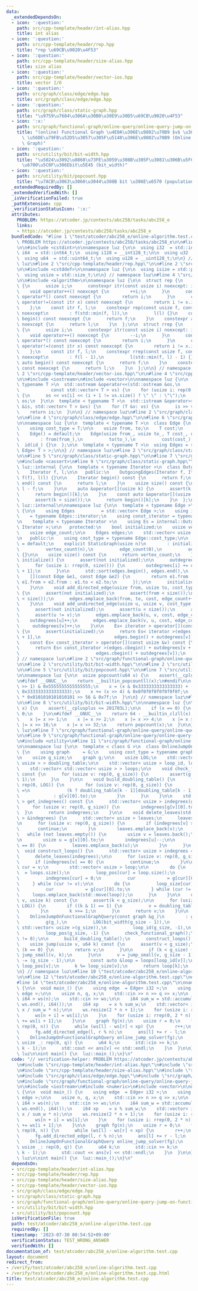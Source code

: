 ```yaml
---
data:
  _extendedDependsOn:
  - icon: ':question:'
    path: src/cpp-template/header/int-alias.hpp
    title: int alias
  - icon: ':question:'
    path: src/cpp-template/header/rep.hpp
    title: "rep \u69CB\u9020\u4F53"
  - icon: ':question:'
    path: src/cpp-template/header/size-alias.hpp
    title: size alias
  - icon: ':question:'
    path: src/cpp-template/header/vector-ios.hpp
    title: vector I/O
  - icon: ':question:'
    path: src/graph/class/edge/edge.hpp
    title: src/graph/class/edge/edge.hpp
  - icon: ':question:'
    path: src/graph/class/static-graph.hpp
    title: "\u9759\u7684\u306A\u30B0\u30E9\u30D5\u69CB\u9020\u4F53"
  - icon: ':x:'
    path: src/graph/functional-graph/online-query/online-query-jump-on-functional-graph.hpp
    title: "(online) Functional Graph \u4E0A\u306E\u9802\u70B9 $v$ \u304B\u3089 $k$\
      \ \u56DE\u79FB\u52D5\u3057\u305F\u5148\u306E\u9802\u70B9 (Online Jump On Functional\
      \ Graph)"
  - icon: ':question:'
    path: src/utility/bit/bit-width.hpp
    title: "\u5024\u3092\u8868\u73FE\u3059\u308B\u305F\u3081\u306B\u5FC5\u8981\u306A\
      \u6700\u5C0F\u306Ebit\u5E45 (bit_width)"
  - icon: ':question:'
    path: src/utility/bit/popcount.hpp
    title: "\u7ACB\u3063\u3066\u3044\u308B bit \u306E\u6570 (population count, popcount)"
  _extendedRequiredBy: []
  _extendedVerifiedWith: []
  _isVerificationFailed: true
  _pathExtension: cpp
  _verificationStatusIcon: ':x:'
  attributes:
    PROBLEM: https://atcoder.jp/contests/abc258/tasks/abc258_e
    links:
    - https://atcoder.jp/contests/abc258/tasks/abc258_e
  bundledCode: "#line 1 \"test/atcoder/abc258_e/online-algorithm.test.cpp\"\n// verification-helper:\
    \ PROBLEM https://atcoder.jp/contests/abc258/tasks/abc258_e\n\n#line 2 \"src/cpp-template/header/int-alias.hpp\"\
    \n\n#include <cstdint>\n\nnamespace luz {\n\n  using i32  = std::int32_t;\n  using\
    \ i64  = std::int64_t;\n  using i128 = __int128_t;\n\n  using u32  = std::uint32_t;\n\
    \  using u64  = std::uint64_t;\n  using u128 = __uint128_t;\n\n} // namespace\
    \ luz\n#line 2 \"src/cpp-template/header/rep.hpp\"\n\n#line 2 \"src/cpp-template/header/size-alias.hpp\"\
    \n\n#include <cstddef>\n\nnamespace luz {\n\n  using isize = std::ptrdiff_t;\n\
    \  using usize = std::size_t;\n\n} // namespace luz\n#line 4 \"src/cpp-template/header/rep.hpp\"\
    \n\n#include <algorithm>\n\nnamespace luz {\n\n  struct rep {\n    struct itr\
    \ {\n      usize i;\n      constexpr itr(const usize i) noexcept: i(i) {}\n  \
    \    void operator++() noexcept {\n        ++i;\n      }\n      constexpr usize\
    \ operator*() const noexcept {\n        return i;\n      }\n      constexpr bool\
    \ operator!=(const itr x) const noexcept {\n        return i != x.i;\n      }\n\
    \    };\n    const itr f, l;\n    constexpr rep(const usize f, const usize l)\
    \ noexcept\n        : f(std::min(f, l)),\n          l(l) {}\n    constexpr auto\
    \ begin() const noexcept {\n      return f;\n    }\n    constexpr auto end() const\
    \ noexcept {\n      return l;\n    }\n  };\n\n  struct rrep {\n    struct itr\
    \ {\n      usize i;\n      constexpr itr(const usize i) noexcept: i(i) {}\n  \
    \    void operator++() noexcept {\n        --i;\n      }\n      constexpr usize\
    \ operator*() const noexcept {\n        return i;\n      }\n      constexpr bool\
    \ operator!=(const itr x) const noexcept {\n        return i != x.i;\n      }\n\
    \    };\n    const itr f, l;\n    constexpr rrep(const usize f, const usize l)\
    \ noexcept\n        : f(l - 1),\n          l(std::min(f, l) - 1) {}\n    constexpr\
    \ auto begin() const noexcept {\n      return f;\n    }\n    constexpr auto end()\
    \ const noexcept {\n      return l;\n    }\n  };\n\n} // namespace luz\n#line\
    \ 2 \"src/cpp-template/header/vector-ios.hpp\"\n\n#line 4 \"src/cpp-template/header/vector-ios.hpp\"\
    \n\n#include <iostream>\n#include <vector>\n\nnamespace luz {\n\n  template <\
    \ typename T >\n  std::ostream &operator<<(std::ostream &os,\n               \
    \            const std::vector< T > vs) {\n    for (usize i: rep(0, vs.size()))\
    \ {\n      os << vs[i] << (i + 1 != vs.size() ? \" \" : \"\");\n    }\n    return\
    \ os;\n  }\n\n  template < typename T >\n  std::istream &operator>>(std::istream\
    \ &is, std::vector< T > &vs) {\n    for (T &v: vs) {\n      is >> v;\n    }\n\
    \    return is;\n  }\n\n} // namespace luz\n#line 2 \"src/graph/class/edge/edge.hpp\"\
    \n\n#line 4 \"src/graph/class/edge/edge.hpp\"\n\n#line 6 \"src/graph/class/edge/edge.hpp\"\
    \n\nnamespace luz {\n\n  template < typename T >\n  class Edge {\n   public:\n\
    \    using cost_type = T;\n\n    usize from, to;\n    T cost;\n    usize id;\n\
    \    Edge() = default;\n    Edge(usize from_, usize to_, T cost_, usize id_)\n\
    \        : from(from_),\n          to(to_),\n          cost(cost_),\n        \
    \  id(id_) {}\n  };\n\n  template < typename T >\n  using Edges = std::vector<\
    \ Edge< T > >;\n\n} // namespace luz\n#line 2 \"src/graph/class/static-graph.hpp\"\
    \n\n#line 5 \"src/graph/class/static-graph.hpp\"\n\n#line 7 \"src/graph/class/static-graph.hpp\"\
    \n#include <cassert>\n#line 9 \"src/graph/class/static-graph.hpp\"\n\nnamespace\
    \ luz::internal {\n\n  template < typename Iterator >\n  class OutgoingEdges {\n\
    \    Iterator f, l;\n\n   public:\n    OutgoingEdges(Iterator f, Iterator l):\
    \ f(f), l(l) {}\n\n    Iterator begin() const {\n      return f;\n    }\n    Iterator\
    \ end() const {\n      return l;\n    }\n    usize size() const {\n      return\
    \ l - f;\n    }\n\n    auto &operator[](usize k) {\n      assert(k < size());\n\
    \      return begin()[k];\n    }\n    const auto &operator[](usize k) const {\n\
    \      assert(k < size());\n      return begin()[k];\n    }\n  };\n\n} // namespace\
    \ luz::internal\n\nnamespace luz {\n\n  template < typename Edge >\n  class StaticGraph\
    \ {\n\n    using Edges          = std::vector< Edge >;\n    using iterator   \
    \    = typename Edges::iterator;\n    using const_iterator = typename Edges::const_iterator;\n\
    \n    template < typename Iterator >\n    using Es = internal::OutgoingEdges<\
    \ Iterator >;\n\n   protected:\n    bool initialized;\n    usize vertex_count;\n\
    \    usize edge_count;\n\n    Edges edges;\n    std::vector< usize > outdegrees;\n\
    \n   public:\n    using cost_type = typename Edge::cost_type;\n\n    StaticGraph()\
    \ = default;\n    explicit StaticGraph(usize n)\n        : initialized(false),\n\
    \          vertex_count(n),\n          edge_count(0),\n          outdegrees(vertex_count)\
    \ {}\n\n    usize size() const {\n      return vertex_count;\n    }\n\n    void\
    \ initialize() {\n      assert(not initialized);\n\n      outdegrees.emplace_back(0);\n\
    \      for (usize i: rrep(0, size())) {\n        outdegrees[i] += outdegrees[i\
    \ + 1];\n      }\n\n      std::sort(edges.begin(), edges.end(),\n            \
    \    [](const Edge &e1, const Edge &e2) {\n        return e1.from != e2.from ?\
    \ e1.from > e2.from : e1.to < e2.to;\n      });\n\n      initialized = true;\n\
    \    }\n\n    void add_directed_edge(usize from, usize to, cost_type cost = 1)\
    \ {\n      assert(not initialized);\n      assert(from < size());\n      assert(to\
    \ < size());\n      edges.emplace_back(from, to, cost, edge_count++);\n      outdegrees[from]++;\n\
    \    }\n\n    void add_undirected_edge(usize u, usize v, cost_type cost = 1) {\n\
    \      assert(not initialized);\n      assert(u < size());\n      assert(v < size());\n\
    \      assert(u != v);\n      edges.emplace_back(u, v, cost, edge_count);\n  \
    \    outdegrees[u]++;\n      edges.emplace_back(v, u, cost, edge_count++);\n \
    \     outdegrees[v]++;\n    }\n\n    Es< iterator > operator[](const usize &v)\
    \ {\n      assert(initialized);\n      return Es< iterator >(edges.begin() + outdegrees[v\
    \ + 1],\n                            edges.begin() + outdegrees[v]);\n    }\n\n\
    \    const Es< const_iterator > operator[](const usize &v) const {\n      assert(initialized);\n\
    \      return Es< const_iterator >(edges.cbegin() + outdegrees[v + 1],\n     \
    \                             edges.cbegin() + outdegrees[v]);\n    }\n  };\n\n\
    } // namespace luz\n#line 2 \"src/graph/functional-graph/online-query/online-query-jump-on-functional-graph.hpp\"\
    \n\n#line 2 \"src/utility/bit/bit-width.hpp\"\n\n#line 2 \"src/utility/bit/popcount.hpp\"\
    \n\n#line 5 \"src/utility/bit/popcount.hpp\"\n\n#line 7 \"src/utility/bit/popcount.hpp\"\
    \n\nnamespace luz {\n\n  usize popcount(u64 x) {\n    assert(__cplusplus <= 201703L);\n\
    \n#ifdef __GNUC__\n    return __builtin_popcountll(x);\n#endif\n\n    x -= (x\
    \ >> 1) & 0x5555555555555555;\n    x = (x & 0x3333333333333333) + ((x >> 2) &\
    \ 0x3333333333333333);\n    x += (x >> 4) & 0x0f0f0f0f0f0f0f0f;\n    return x\
    \ * 0x0101010101010101 >> 56 & 0x7f;\n  }\n\n} // namespace luz\n#line 6 \"src/utility/bit/bit-width.hpp\"\
    \n\n#line 8 \"src/utility/bit/bit-width.hpp\"\n\nnamespace luz {\n\n  usize bit_width(u64\
    \ x) {\n    assert(__cplusplus <= 201703L);\n\n    if (x == 0) {\n      return\
    \ 0;\n    }\n\n#ifdef __GNUC__\n    return 64 - __builtin_clzll(x);\n#endif\n\n\
    \    x |= x >> 1;\n    x |= x >> 2;\n    x |= x >> 4;\n    x |= x >> 8;\n    x\
    \ |= x >> 16;\n    x |= x >> 32;\n    return popcount(x);\n  }\n\n} // namespace\
    \ luz\n#line 7 \"src/graph/functional-graph/online-query/online-query-jump-on-functional-graph.hpp\"\
    \n\n#line 9 \"src/graph/functional-graph/online-query/online-query-jump-on-functional-graph.hpp\"\
    \n#include <utility>\n#line 11 \"src/graph/functional-graph/online-query/online-query-jump-on-functional-graph.hpp\"\
    \n\nnamespace luz {\n\n  template < class G >\n  class OnlineJumpOnFunctionalGraphQuery\
    \ {\n    using graph     = G;\n    using cost_type = typename graph::cost_type;\n\
    \n    usize g_size;\n    graph g;\n\n    usize LOG;\n    std::vector< std::vector<\
    \ usize > > doubling_table;\n\n    std::vector< usize > loop_id, loop_size, loop_pos;\n\
    \    std::vector< std::vector< usize > > loops;\n\n    void check_functional_graph()\
    \ const {\n      for (usize v: rep(0, g_size)) {\n        assert(g[v].size() ==\
    \ 1);\n      }\n    }\n\n    void build_doubling_table() {\n      for (usize k:\
    \ rep(0, LOG)) {\n        for (usize v: rep(0, g_size)) {\n          doubling_table[k][v]\
    \ =\n              (k ? doubling_table[k - 1][doubling_table[k - 1][v]]\n    \
    \             : g[v][0].to);\n        }\n      }\n    }\n\n    std::vector< usize\
    \ > get_indegrees() const {\n      std::vector< usize > indegrees(g_size);\n \
    \     for (usize v: rep(0, g_size)) {\n        indegrees[g[v][0].to]++;\n    \
    \  }\n      return indegrees;\n    }\n\n    void delete_leaves(std::vector< usize\
    \ > &indegrees) {\n      std::vector< usize > leaves;\n      leaves.reserve(g_size);\n\
    \n      for (usize v: rep(0, g_size)) {\n        if (indegrees[v] > 0) {\n   \
    \       continue;\n        }\n        leaves.emplace_back(v);\n      }\n\n   \
    \   while (not leaves.empty()) {\n        usize v = leaves.back();\n        leaves.pop_back();\n\
    \n        usize u = g[v][0].to;\n        indegrees[u]--;\n\n        if (indegrees[u]\
    \ == 0) {\n          leaves.emplace_back(u);\n        }\n      }\n    }\n\n  \
    \  void construct_loops() {\n      std::vector< usize > indegrees = get_indegrees();\n\
    \      delete_leaves(indegrees);\n\n      for (usize v: rep(0, g_size)) {\n  \
    \      if (indegrees[v] == 0) {\n          continue;\n        }\n\n        usize\
    \ cur = v;\n        std::vector< usize > loop;\n\n        do {\n          loop_id[cur]\
    \  = loops.size();\n          loop_pos[cur] = loop.size();\n          loop.emplace_back(cur);\n\
    \          indegrees[cur] = 0;\n          cur            = g[cur][0].to;\n   \
    \     } while (cur != v);\n\n        do {\n          loop_size[cur] = loop.size();\n\
    \          cur            = g[cur][0].to;\n        } while (cur != v);\n\n   \
    \     loops.emplace_back(std::move(loop));\n      }\n    }\n\n    usize jump_small(usize\
    \ v, usize k) const {\n      assert(k < g_size);\n\n      for (usize i: rep(0,\
    \ LOG)) {\n        if ((k & 1) == 1) {\n          v = doubling_table[i][v];\n\
    \        }\n        k >>= 1;\n      }\n      return v;\n    }\n\n   public:\n\
    \    OnlineJumpOnFunctionalGraphQuery(const graph &g_)\n        : g_size(g_.size()),\n\
    \          g(g_),\n          LOG(bit_width(g_size - 1)),\n          doubling_table(LOG,\
    \ std::vector< usize >(g_size)),\n          loop_id(g_size, -1),\n          loop_size(g_size),\n\
    \          loop_pos(g_size, -1) {\n      check_functional_graph();\n      assert(g_size\
    \ != 0);\n\n      build_doubling_table();\n      construct_loops();\n    }\n\n\
    \    usize jump(usize v, u64 k) const {\n      assert(v < g_size);\n\n      if\
    \ (k == 0) {\n        return v;\n      }\n\n      if (k < g_size) {\n        return\
    \ jump_small(v, k);\n      }\n\n      v = jump_small(v, g_size - 1);\n      k\
    \ -= (g_size - 1);\n\n      const auto &loop = loops[loop_id[v]];\n      k +=\
    \ loop_pos[v];\n      k %= loop_size[v];\n      return loop[k];\n    }\n  };\n\
    \n} // namespace luz\n#line 10 \"test/atcoder/abc258_e/online-algorithm.test.cpp\"\
    \n\n#line 12 \"test/atcoder/abc258_e/online-algorithm.test.cpp\"\n#include <numeric>\n\
    #line 14 \"test/atcoder/abc258_e/online-algorithm.test.cpp\"\n\nnamespace luz\
    \ {\n\n  void main_() {\n    using edge  = Edge< i32 >;\n    using graph = StaticGraph<\
    \ edge >;\n\n    usize n, q, x;\n    std::cin >> n >> q >> x;\n\n    std::vector<\
    \ i64 > ws(n);\n    std::cin >> ws;\n\n    i64 sum_w = std::accumulate(ws.begin(),\
    \ ws.end(), i64());\n    i64 xp    = x % sum_w;\n    std::vector< i64 > ans(n,\
    \ x / sum_w * n);\n\n    ws.resize(2 * n + 1);\n    for (usize i: rep(0, n)) {\n\
    \      ws[n + i] = ws[i];\n    }\n    for (usize i: rrep(0, 2 * n)) {\n      ws[i]\
    \ += ws[i + 1];\n    }\n\n    graph fg(n);\n    usize r = 0;\n    for (usize l:\
    \ rep(0, n)) {\n      while (ws[l] - ws[r] < xp) {\n        r++;\n      }\n\n\
    \      fg.add_directed_edge(l, r % n);\n      ans[l] += r - l;\n    }\n\n    fg.initialize();\n\
    \    OnlineJumpOnFunctionalGraphQuery online_jump_solver(fg);\n    for ([[maybe_unused]]\
    \ usize _: rep(0, q)) {\n      u64 k;\n      std::cin >> k;\n      usize v = online_jump_solver.jump(0,\
    \ k - 1);\n      std::cout << ans[v] << std::endl;\n    }\n  }\n\n} // namespace\
    \ luz\n\nint main() {\n  luz::main_();\n}\n"
  code: "// verification-helper: PROBLEM https://atcoder.jp/contests/abc258/tasks/abc258_e\n\
    \n#include \"src/cpp-template/header/int-alias.hpp\"\n#include \"src/cpp-template/header/rep.hpp\"\
    \n#include \"src/cpp-template/header/size-alias.hpp\"\n#include \"src/cpp-template/header/vector-ios.hpp\"\
    \n#include \"src/graph/class/edge/edge.hpp\"\n#include \"src/graph/class/static-graph.hpp\"\
    \n#include \"src/graph/functional-graph/online-query/online-query-jump-on-functional-graph.hpp\"\
    \n\n#include <iostream>\n#include <numeric>\n#include <vector>\n\nnamespace luz\
    \ {\n\n  void main_() {\n    using edge  = Edge< i32 >;\n    using graph = StaticGraph<\
    \ edge >;\n\n    usize n, q, x;\n    std::cin >> n >> q >> x;\n\n    std::vector<\
    \ i64 > ws(n);\n    std::cin >> ws;\n\n    i64 sum_w = std::accumulate(ws.begin(),\
    \ ws.end(), i64());\n    i64 xp    = x % sum_w;\n    std::vector< i64 > ans(n,\
    \ x / sum_w * n);\n\n    ws.resize(2 * n + 1);\n    for (usize i: rep(0, n)) {\n\
    \      ws[n + i] = ws[i];\n    }\n    for (usize i: rrep(0, 2 * n)) {\n      ws[i]\
    \ += ws[i + 1];\n    }\n\n    graph fg(n);\n    usize r = 0;\n    for (usize l:\
    \ rep(0, n)) {\n      while (ws[l] - ws[r] < xp) {\n        r++;\n      }\n\n\
    \      fg.add_directed_edge(l, r % n);\n      ans[l] += r - l;\n    }\n\n    fg.initialize();\n\
    \    OnlineJumpOnFunctionalGraphQuery online_jump_solver(fg);\n    for ([[maybe_unused]]\
    \ usize _: rep(0, q)) {\n      u64 k;\n      std::cin >> k;\n      usize v = online_jump_solver.jump(0,\
    \ k - 1);\n      std::cout << ans[v] << std::endl;\n    }\n  }\n\n} // namespace\
    \ luz\n\nint main() {\n  luz::main_();\n}\n"
  dependsOn:
  - src/cpp-template/header/int-alias.hpp
  - src/cpp-template/header/rep.hpp
  - src/cpp-template/header/size-alias.hpp
  - src/cpp-template/header/vector-ios.hpp
  - src/graph/class/edge/edge.hpp
  - src/graph/class/static-graph.hpp
  - src/graph/functional-graph/online-query/online-query-jump-on-functional-graph.hpp
  - src/utility/bit/bit-width.hpp
  - src/utility/bit/popcount.hpp
  isVerificationFile: true
  path: test/atcoder/abc258_e/online-algorithm.test.cpp
  requiredBy: []
  timestamp: '2023-07-30 00:54:52+09:00'
  verificationStatus: TEST_WRONG_ANSWER
  verifiedWith: []
documentation_of: test/atcoder/abc258_e/online-algorithm.test.cpp
layout: document
redirect_from:
- /verify/test/atcoder/abc258_e/online-algorithm.test.cpp
- /verify/test/atcoder/abc258_e/online-algorithm.test.cpp.html
title: test/atcoder/abc258_e/online-algorithm.test.cpp
---
```

